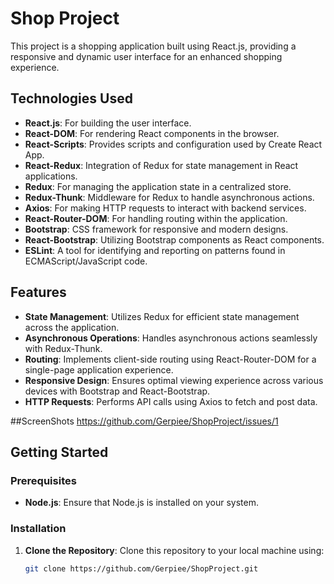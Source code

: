 # Shop Project

This project is a shopping application built using React.js, providing a responsive and dynamic user interface for an enhanced shopping experience.

## Technologies Used

- **React.js**: For building the user interface.
- **React-DOM**: For rendering React components in the browser.
- **React-Scripts**: Provides scripts and configuration used by Create React App.
- **React-Redux**: Integration of Redux for state management in React applications.
- **Redux**: For managing the application state in a centralized store.
- **Redux-Thunk**: Middleware for Redux to handle asynchronous actions.
- **Axios**: For making HTTP requests to interact with backend services.
- **React-Router-DOM**: For handling routing within the application.
- **Bootstrap**: CSS framework for responsive and modern designs.
- **React-Bootstrap**: Utilizing Bootstrap components as React components.
- **ESLint**: A tool for identifying and reporting on patterns found in ECMAScript/JavaScript code.

## Features

- **State Management**: Utilizes Redux for efficient state management across the application.
- **Asynchronous Operations**: Handles asynchronous actions seamlessly with Redux-Thunk.
- **Routing**: Implements client-side routing using React-Router-DOM for a single-page application experience.
- **Responsive Design**: Ensures optimal viewing experience across various devices with Bootstrap and React-Bootstrap.
- **HTTP Requests**: Performs API calls using Axios to fetch and post data.

##ScreenShots
https://github.com/Gerpiee/ShopProject/issues/1

## Getting Started

### Prerequisites

- **Node.js**: Ensure that Node.js is installed on your system.

### Installation

1. **Clone the Repository**: Clone this repository to your local machine using:
   ```bash
   git clone https://github.com/Gerpiee/ShopProject.git
